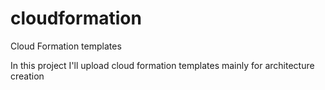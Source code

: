 # cloudformation
Cloud Formation templates

In this project I'll upload cloud formation templates mainly for architecture creation
